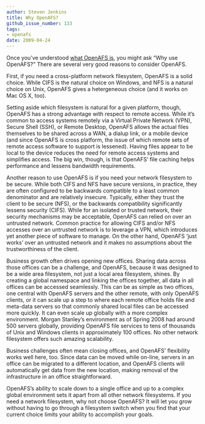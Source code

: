```yaml
---
author: Steven Jenkins
title: Why OpenAFS?
github_issue_number: 133
tags:
- openafs
date: 2009-04-24
---
```


Once you’ve understood [what OpenAFS is](/blog/2009/01/what-is-openafs/), you might ask “Why use OpenAFS?” There are several very good reasons to consider OpenAFS.

First, if you need a cross-platform network filesystem, OpenAFS is a
solid choice. While CIFS is the natural choice on Windows, and NFS is
a natural choice on Unix, OpenAFS gives a hetergeneous choice (and it
works on Mac OS X, too).

Setting aside which filesystem is natural for a given platform, though,
OpenAFS has a strong advantage with respect to remote access. While it’s
common to access systems remotely via a Virtual Private Network (VPN),
Secure Shell (SSH), or Remote Desktop, OpenAFS allows the actual files
themselves to be shared across a WAN, a dialup link, or a mobile device
(and since OpenAFS is cross platform, the issue of which remote sets
of remote access software to support is lessened). Having files appear
to be local to the device reduces the need for remote access systems and
simplifies access. The big win, though, is that OpenAFS’ file caching
helps performance and lessens bandwidth requirements.

Another reason to use OpenAFS is if you need your network filesystem to
be secure. While both CIFS and NFS have secure versions, in practice,
they are often configured to be backwards compatible to a least common
denominator and are relatively insecure. Typically, either they trust the
client to be secure (NFS), or the backwards compatibility significantly
lessens security (CIFS). While for an isolated or trusted network,
their security mechanisms may be acceptable, OpenAFS can relied on over an
untrusted network. Common practice for allowing CIFS and/or NFS accesses
over an untrusted network is to leverage a VPN, which introduces yet
another piece of software to manage. On the other hand, OpenAFS ’just
works’ over an untrusted network and it makes no assumptions about the
trustworthiness of the client.

Business growth often drives opening new offices. Sharing data across
those offices can be a challenge, and OpenAFS, because it was designed
to be a wide area filesystem, not just a local area filesystem, shines.
By creating a global namespace and linking the offices together, all
data in all offices can be accessed seamlessly. This can be as simple
as two offices, one central with OpenAFS servers and the other remote,
with only OpenAFS clients, or it can scale up a step to where each remote
office holds file and meta-data servers so that commonly shared local
files can be accessed more quickly. It can even scale up globally with a
more complex environment. Morgan Stanley’s environment as of Spring 2008
had around 500 servers globally, providing OpenAFS file services to tens
of thousands of Unix and Windows clients in approximately 100 offices.
No other network filesystem offers such amazing scalability.

Business challenges often mean closing offices, and OpenAFS’
flexibility works well here, too. Since data can be moved while
on-line, servers in an office can be migrated to a different location,
and OpenAFS clients will automatically get data from the new location,
making removal of the infrastructure in an office straightforward.

OpenAFS’s ability to scale down to a single office and up to a complex
global environment sets it apart from all other network filesystems.
If you need a network filesystem, why not choose OpenAFS? It will let
you grow without having to go through a filesystem switch when you find
that your current choice limits your ability to accomplish your goals.
